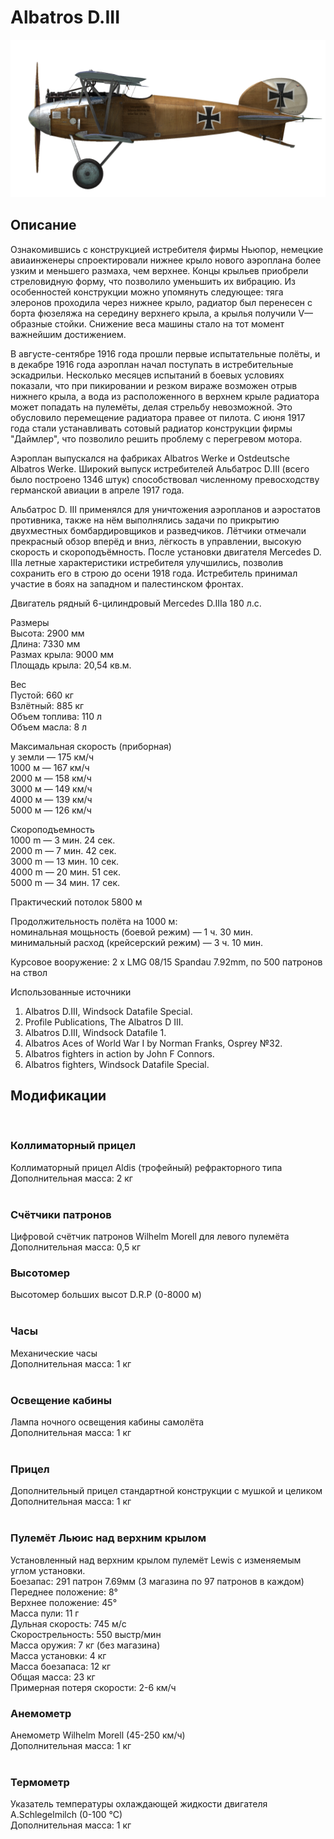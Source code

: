 # Albatros D.III  
  
![albatrosd3](../images/albatrosd3.png)  
  
## Описание  
  
Ознакомившись с конструкцией истребителя фирмы Ньюпор, немецкие авиаинженеры спроектировали нижнее крыло нового аэроплана более узким и меньшего размаха, чем верхнее. Концы крыльев приобрели стреловидную форму, что позволило уменьшить их вибрацию. Из особенностей конструкции можно упомянуть следующее: тяга элеронов проходила через нижнее крыло, радиатор был перенесен с борта фюзеляжа на середину верхнего крыла, а крылья получили V—образные стойки. Снижение веса машины стало на тот момент важнейшим достижением.  
  
В августе-сентябре 1916 года прошли первые испытательные полёты, и в декабре 1916 года аэроплан начал поступать в истребительные эскадрильи. Несколько месяцев испытаний в боевых условиях показали, что при пикировании и резком вираже возможен отрыв нижнего крыла, а вода из расположенного в верхнем крыле радиатора может попадать на пулемёты, делая стрельбу невозможной. Это обусловило перемещение радиатора правее от пилота. С июня 1917 года стали устанавливать сотовый радиатор конструкции фирмы "Даймлер", что позволило решить проблему c перегревом мотора.  
   
Аэроплан выпускался на фабриках Albatros Werke и Ostdeutsche Albatros Werke. Широкий выпуск истребителей Альбатрос D.III (всего было построено 1346 штук) способствовал численному превосходству германской авиации в апреле 1917 года.  
  
Альбатрос D. III применялся для уничтожения аэропланов и аэростатов противника, также на нём выполнялись задачи по прикрытию двухместных бомбардировщиков и разведчиков. Лётчики отмечали прекрасный обзор вперёд и вниз, лёгкость в управлении, высокую скорость и скороподъёмность. После установки двигателя Mercedes D. IIIa летные характеристики истребителя улучшились, позволив сохранить его в строю до осени 1918 года. Истребитель принимал участие в боях на западном и палестинском фронтах.  
  
  
Двигатель рядный 6-цилиндровый Mercedes D.IIIa 180 л.с.  
  
Размеры  
Высота: 2900 мм  
Длина: 7330 мм  
Размах крыла: 9000 мм  
Площадь крыла: 20,54 кв.м.  
  
Вес  
Пустой: 660 кг  
Взлётный: 885 кг  
Объем топлива: 110 л  
Объем масла: 8 л  
  
Максимальная скорость (приборная)  
у земли — 175 км/ч  
 1000 м — 167 км/ч  
 2000 м — 158 км/ч  
 3000 м — 149 км/ч  
 4000 м — 139 км/ч  
 5000 м — 126 км/ч  
  
Скороподъемность  
1000 m —  3 мин. 24 сек.  
2000 m —  7 мин. 42 сек.  
3000 m — 13 мин. 10 сек.  
4000 m — 20 мин. 51 сек.  
5000 m — 34 мин. 17 сек.  
  
Практический потолок 5800 м  
  
Продолжительность полёта на 1000 м:  
номинальная мощьность (боевой режим) — 1 ч. 30 мин.  
минимальный расход (крейсерский режим) — 3 ч. 10 мин.  
  
Курсовое вооружение: 2 x LMG 08/15 Spandau 7.92mm, по 500 патронов на ствол  
  
Использованные источники  
1) Albatros D.III,  Windsock Datafile Special.  
2) Profile Publications, The Albatros D III.  
3) Albatros D.III, Windsock Datafile 1.  
4) Albatros Aces of World War I by Norman Franks, Osprey №32.  
5) Albatros fighters in action by John F Connors.  
6) Albatros fighters, Windsock Datafile Special.  
  
## Модификации  
  ﻿
  
### Коллиматорный прицел  
  
Коллиматорный прицел Aldis (трофейный) рефракторного типа  
Дополнительная масса: 2 кг  
  ﻿
  
### Счётчики патронов  
  
Цифровой счётчик патронов Wilhelm Morell для левого пулемёта  
Дополнительная масса: 0,5 кг  ﻿
  
### Высотомер  
  
Высотомер больших высот D.R.P (0-8000 м)  
  ﻿
  
### Часы  
  
Механические часы  
Дополнительная масса: 1 кг  
  ﻿
  
### Освещение кабины  
  
Лампа ночного освещения кабины самолёта  
Дополнительная масса: 1 кг  
  ﻿
  
### Прицел  
  
Дополнительный прицел стандартной конструкции с мушкой и целиком  
Дополнительная масса: 1 кг  
  ﻿
  
### Пулемёт Льюис над верхним крылом  
  
Установленный над верхним крылом пулемёт Lewis с изменяемым углом установки.  
Боезапас: 291 патрон 7.69мм (3 магазина по 97 патронов в каждом)  
Переднее положение: 8°  
Верхнее положение: 45°  
Масса пули: 11 г  
Дульная скорость: 745 м/с  
Скорострельность: 550 выстр/мин  
Масса оружия: 7 кг (без магазина)  
Масса установки: 4 кг  
Масса боезапаса: 12 кг  
Общая масса: 23 кг  
Примерная потеря скорости: 2-6 км/ч  ﻿
  
### Анемометр  
  
Анемометр Wilhelm Morell (45-250 км/ч)  
Дополнительная масса: 1 кг  
  ﻿
  
### Термометр  
  
Указатель температуры охлаждающей жидкости двигателя A.Schlegelmilch (0-100 °C)  
Дополнительная масса: 1 кг  
